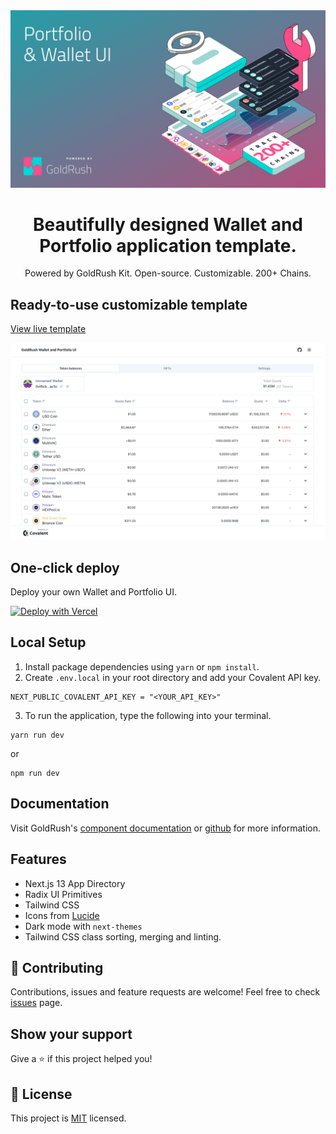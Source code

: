   <a href="https://www.covalenthq.com/products/goldrush/" target="_blank">
    <img alt="GoldRush Portfolio & Wallet UI template" src="https://raw.githubusercontent.com/covalenthq/goldrush-wallet-portfolio-ui/main/static/grk-wallet-banner.png" style="max-width: 100%;"/>
  </a>

<br/>

<h1 align="center">Beautifully designed Wallet and Portfolio application template.</h1>

<div align="center">
Powered by GoldRush Kit. Open-source. Customizable. 200+ Chains.
</div>

## Ready-to-use customizable template

<a href="https://goldrush-wallet-portfolio-ui.vercel.app/">View live template</a>

<img alt="GoldRush Portfolio & Wallet UI template" src="https://raw.githubusercontent.com/covalenthq/goldrush-wallet-portfolio-ui/main/static/grk-wallet-template.png" style="max-width: 100%;"/>



## One-click deploy

Deploy your own Wallet and Portfolio UI.

[![Deploy with Vercel](https://vercel.com/button)](https://vercel.com/new/clone?repository-url=https%3A%2F%2Fgithub.com%2Fcovalenthq%goldrush-wallet-portfolio-ui&env=NEXT_PUBLIC_COVALENT_API_KEY&envDescription=Visit%20Covalent%20to%20sign%20up%20for%20an%20API%20key&envLink=https%3A%2F%2Fwww.covalenthq.com%2Fplatform%2Fauth%2Fregister%2F)

## Local Setup

1. Install package dependencies using `yarn` or `npm install`.
2. Create `.env.local` in your root directory and add your Covalent API key.
```
NEXT_PUBLIC_COVALENT_API_KEY = "<YOUR_API_KEY>"
```
3. To run the application, type the following into your terminal.
```
yarn run dev
```
or
```
npm run dev
```

## Documentation

Visit GoldRush's [component documentation](https://www.covalenthq.com/docs/unified-api/goldrush/kit/gold-rush-provider/) or [github](https://github.com/covalenthq/goldrush-kit)  for more information.

## Features

- Next.js 13 App Directory
- Radix UI Primitives
- Tailwind CSS
- Icons from [Lucide](https://lucide.dev)
- Dark mode with `next-themes`
- Tailwind CSS class sorting, merging and linting.


## 🤝 Contributing

Contributions, issues and feature requests are welcome!
Feel free to check <a href="https://github.com/covalenthq/goldrush-wallet-portfolio-ui/issues">issues</a> page.

## Show your support

Give a ⭐️ if this project helped you!



## 📝 License

This project is <a href="https://github.com/covalenthq/goldrush-wallet-portfolio-ui/blob/main/LICENSE">MIT</a> licensed.

